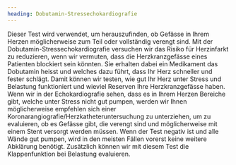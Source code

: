 ```yaml
---
heading: Dobutamin-Stressechokardiografie
---
```



Dieser Test wird verwendet, um herauszufinden, ob Gefässe in Ihrem Herzen möglicherweise zum Teil oder vollständig verengt sind.
Mit der Dobutamin-Stressechokardiografie versuchen wir das Risiko für Herzinfarkt zu reduzieren, wenn wir vermuten, dass die Herzkranzgefässe eines Patienten blockiert sein könnten. 
Sie erhalten dabei ein Medikament das Dobutamin heisst und welches dazu führt, dass Ihr Herz schneller und fester schlägt. 
Damit können wir testen, wie gut Ihr Herz unter Stress und Belastung funktioniert und wieviel Reserven Ihre Herzkranzgefässe haben. 
Wenn wir in der Echokardiografie sehen, dass es in Ihrem Herzen Bereiche gibt, welche unter Stress nicht gut pumpen, werden wir Ihnen möglicherweise empfehlen sich einer Koronarangiografie/Herzkatheteruntersuchung zu unterziehen, um zu evaluieren, ob es Gefässe gibt, die verengt sind und möglicherweise mit einem Stent versorgt werden müssen. 
Wenn der Test negativ ist und alle Wände gut pumpen, wird in den meisten Fällen vorerst keine weitere Abklärung benötigt. Zusätzlich können wir mit diesem Test die Klappenfunktion bei Belastung evaluieren. 